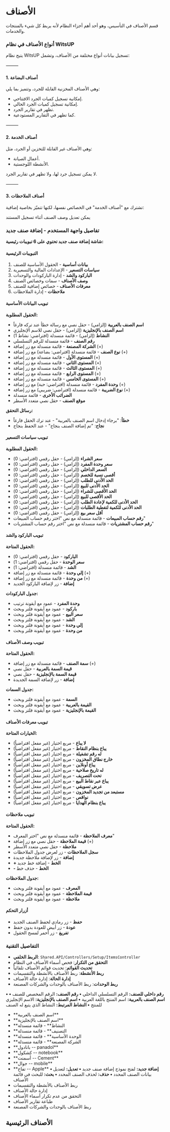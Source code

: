 # الأصناف
قسم الأصناف في التأسيس، وهو أحد أهم أجزاء النظام لأنه يربط كل شيء
بالمنتجات والخدمات.

### أنواع الأصناف في نظام WitsUP

يتيح نظام WitsUP تسجيل بيانات أنواع مختلفة من الأصناف، وتشمل:

⸻

#### 1. أصناف البضاعة

وهي الأصناف المخزنية القابلة للجرد، وتتميز بما يلي:
- إمكانية تسجيل كميات الجرد الافتتاحي.
- إمكانية تسجيل كميات الجرد الحالي.
- تظهر في تقارير الجرد.
- كما تظهر في التقارير المستودعية.

⸻

#### 2. أصناف الخدمة

وهي الأصناف غير القابلة للتخزين أو الجرد، مثل:
- أعمال الصيانة.
- الأنشطة اللوجستية.

لا يمكن تسجيل جرد لها، ولا تظهر في تقارير الجرد.

⸻

#### 3. أصناف الملاحظات

تشترك مع "أصناف الخدمة" في الخصائص نفسها، لكنها تتميّز بخاصية إضافية:

يمكن تعديل وصف الصنف أثناء تسجيل المستند

### تفاصيل واجهة المستخدم - إضافة صنف جديد
**شاشة إضافة صنف جديد تحتوي على 6 تبويبات رئيسية:**

#### التبويبات الرئيسية
1. **بيانات أساسية** - الحقول الأساسية للصنف
2. **سياسات التسعير** - الإعدادات المالية والتسعيرية
3. **الباركود والشد** - إدارة الباركودات والوحدات
4. **وصف الأصناف** - سمات وخصائص الصنف
5. **معرفات الأصناف** - خصائص إضافية للصنف
6. **ملاحظات** - إدارة الملاحظات

#### تبويب البيانات الأساسية
**الحقول المطلوبة:**
- **اسم الصنف بالعربية** (إلزامي) - حقل نصي مع رسالة خطأ عند تركه فارغاً
- **اسم الصنف بالإنجليزية** (إلزامي) - حقل نصي للاسم الإنجليزي
- **النشاط** (إلزامي) - قائمة منسدلة (افتراضي: نشاط 1)
- **رقم الصنف** - قائمة منسدلة للرقم التسلسلي
- **الشركة المصنعة** - قائمة منسدلة مع زر إضافة (+)
- **نوع الصنف** - قائمة منسدلة (افتراضي: بضاعة) مع زر إضافة (+)
- **المستوى الأول** - قائمة منسدلة مع زر إضافة (+)
- **المستوى الثاني** - قائمة منسدلة مع زر إضافة (+)
- **المستوى الثالث** - قائمة منسدلة مع زر إضافة (+)
- **المستوى الرابع** - قائمة منسدلة مع زر إضافة (+)
- **المستوى الخامس** - قائمة منسدلة مع زر إضافة (+)
- **وحدة المفرد** - قائمة منسدلة (افتراضي: حبة) مع زر إضافة (+)
- **نوع الضريبة** - قائمة منسدلة (افتراضي: ضريبي) مع زر إضافة (+)
- **الضرائب الأخرى** - قائمة منسدلة
- **موقع الصنف** - حقل نصي متعدد الأسطر

**رسائل التحقق:**
- **خطأ**: "برجاء إدخال اسم الصنف بالعربية" - عند ترك الحقل فارغاً
- **نجاح**: "تم إضافة الصنف بنجاح" - عند الحفظ بنجاح

#### تبويب سياسات التسعير
**الحقول المطلوبة:**
- **سعر الشراء** (إلزامي) - حقل رقمي (افتراضي: 0)
- **سعر وحدة المفرد** (إلزامي) - حقل رقمي (افتراضي: 0)
- **السعر الداخلي** (إلزامي) - حقل رقمي (افتراضي: 0)
- **أقصى نسبة للخصم** (إلزامي) - حقل رقمي (افتراضي: 0)
- **الحد الأدنى للطلب** (إلزامي) - حقل رقمي (افتراضي: 0)
- **الحد الأدنى للبيع** (إلزامي) - حقل رقمي (افتراضي: 0)
- **الحد الأقصى للشراء** (إلزامي) - حقل رقمي (افتراضي: 0)
- **الحد الأقصى للبيع** (إلزامي) - حقل رقمي (افتراضي: 0)
- **الحد الأدنى للكمية لإعادة الطلب** (إلزامي) - حقل رقمي (افتراضي: 0)
- **الحد الأدنى للكمية لتغطية الطلبات** (إلزامي) - حقل رقمي (افتراضي: 0)
- **أقل سعر بيع** (إلزامي) - حقل رقمي (افتراضي: 0)
- **رقم حساب المبيعات** - قائمة منسدلة مع نص "اختر رقم حساب المبيعات"
- **رقم حساب المشتريات** - قائمة منسدلة مع نص "اختر رقم حساب المشتريات"

#### تبويب الباركود والشد
**الحقول المتاحة:**
- **الباركود** - حقل رقمي (افتراضي: 0)
- **سعر الوحدة** - حقل رقمي (افتراضي: 1)
- **الشد** - قائمة منسدلة (افتراضي: 1)
- **إلي وحدة** - قائمة منسدلة مع زر إضافة (+)
- **من وحدة** - قائمة منسدلة مع زر إضافة (+)
- **إضافة** - زر لإضافة الباركود الجديد

**جدول الباركودات:**
- **وحدة المفرد** - عمود مع أيقونة ترتيب
- **باركود** - عمود مع أيقونة فلتر وبحث
- **سعر البيع** - عمود مع أيقونة فلتر وبحث
- **الشد** - عمود مع أيقونة فلتر وبحث
- **إلي وحدة** - عمود مع أيقونة فلتر وبحث
- **من وحدة** - عمود مع أيقونة فلتر وبحث

#### تبويب وصف الأصناف
**الحقول المتاحة:**
- **سمة الصنف** - قائمة منسدلة مع زر إضافة (+)
- **قيمة السمة بالعربية** - حقل نصي
- **قيمة السمة بالإنجليزية** - حقل نصي
- **إضافة** - زر لإضافة السمة الجديدة

**جدول السمات:**
- **السمة** - عمود مع أيقونة فلتر وبحث
- **القيمة بالعربية** - عمود مع أيقونة فلتر وبحث
- **القيمة بالإنجليزية** - عمود مع أيقونة فلتر وبحث

#### تبويب معرفات الأصناف
**الخيارات المتاحة:**
- **لا يباع** - مربع اختيار (غير مفعل افتراضياً)
- **يباع بنظام النقاط** - مربع اختيار (غير مفعل افتراضياً)
- **له رقم تشغيلة** - مربع اختيار (غير مفعل افتراضياً)
- **خارج نطاق المخزون** - مربع اختيار (غير مفعل افتراضياً)
- **يباع أونلاين** - مربع اختيار (غير مفعل افتراضياً)
- **له تاريخ صلاحية** - مربع اختيار (غير مفعل افتراضياً)
- **تحت التصريف** - مربع اختيار (غير مفعل افتراضياً)
- **يباع عبر نقاط البيع** - مربع اختيار (غير مفعل افتراضياً)
- **عرض تسويقي** - مربع اختيار (غير مفعل افتراضياً)
- **مستبعد من تجديد المخزون** - مربع اختيار (غير مفعل افتراضياً)
- **نواقص** - مربع اختيار (غير مفعل افتراضياً)
- **يباع بنظام الهدايا** - مربع اختيار (غير مفعل افتراضياً)

#### تبويب ملاحظات
**الحقول المتاحة:**
- **معرف الملاحظة** - قائمة منسدلة مع نص "اختر المعرف"
- **قيمة الملاحظة** - حقل نصي مع زر إضافة (+)
- **ملاحظة** - حقل نصي متعدد الأسطر
- **سجل الملاحظات** - زر لعرض جدول الملاحظات
- **إضافة** - زر لإضافة ملاحظة جديدة
- **+ الخط** - إضافة خط جديد
- **- الخط** - حذف خط

**جدول الملاحظات:**
- **المعرف** - عمود مع أيقونة فلتر وبحث
- **قيمة الملاحظة** - عمود مع أيقونة فلتر وبحث
- **ملاحظة** - عمود مع أيقونة فلتر وبحث

#### أزرار التحكم
- **حفظ** - زر رمادي لحفظ الصنف الجديد
- **عودة** - زر أبيض للعودة بدون حفظ
- **تفريغ** - زر أحمر لمسح الحقول

### التفاصيل التقنية
- **الربط الخلفي**: `Shared.API/Controllers/Setup/ItemsController`
- **التحقق من التكرار**: فحص أسماء الأصناف في النظام
- **تحديث القوائم**: تحديث قوائم الأصناف تلقائياً
- **ربط الأنشطة**: ربط الأصناف بالأنشطة والتقسيمات
- **إدارة الحالة**: إدارة حالة الأصناف
- **ربط الوحدات**: ربط الأصناف بالوحدات والشركات المصنعة

**• رقم داخلي للصنف:** الرقم التسلسلي الداخلي
**• رقم الصنف:** الرقم المخصص للصنف
**• اسم الصنف بالعربية:** اسم المنتج باللغة العربية
**• اسم الصنف بالإنجليزية:** الاسم الإنجليزي للمنتج
**• النشاط المرتبط:** النشاط الذي يتبع له الصنف
- \*\*اسم الصنف بالعربية\*\* 
- \*\*اسم الصنف بالإنجليزية\*\* 
- \*\*النشاط\*\*  - قائمة منسدلة
- \*\*التصنيف\*\*  - قائمة منسدلة
- \*\*الوحدة الأساسية\*\*  - قائمة منسدلة
- \*\*الشركة المصنعة\*\*  - قائمة منسدلة
- \*\*بانادول -- panadol\*\*
- \*\*كشكول -- notebook\*\*
- \*\*أسمنت -- Cement\*\*
- \*\*جوال -- mobile\*\*
- \*\*تفاح -- Apple\*\*
**• إضافة جديد:** لفتح نموذج إضافة صنف جديد
**• تعديل:** لتعديل بيانات الصنف المحدد
**• حذف:** لحذف الصنف المحدد
**• بحث:** للبحث في قائمة الأصناف
- ربط الأصناف بالأنشطة والتقسيمات
- إدارة حالة الأصناف 
- التحقق من عدم تكرار أسماء الأصناف
- طباعة تقارير الأصناف
- ربط الأصناف بالوحدات والشركات المصنعة
## الأصناف الرئيسية
